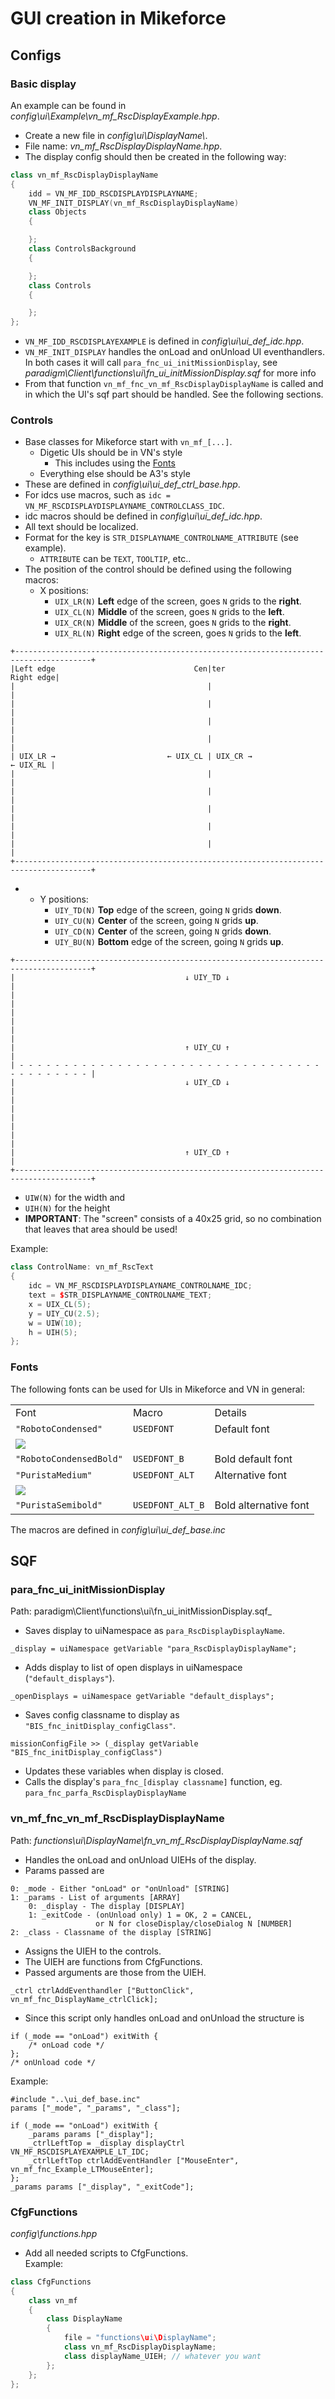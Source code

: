 # GUI creation in Mikeforce
## Configs
### Basic display
An example can be found in _config\ui\Example\vn_mf_RscDisplayExample.hpp_.
- Create a new file in _config\ui\DisplayName\\_.
- File name: _vn_mf_RscDisplayDisplayName.hpp_.
- The display config should then be created in the following way:
```cpp
class vn_mf_RscDisplayDisplayName
{
    idd = VN_MF_IDD_RSCDISPLAYDISPLAYNAME;
    VN_MF_INIT_DISPLAY(vn_mf_RscDisplayDisplayName)
    class Objects
    {

    };
    class ControlsBackground
    {

    };
    class Controls
    {

    };
};
```
- `VN_MF_IDD_RSCDISPLAYEXAMPLE` is defined in _config\ui\ui_def_idc.hpp_.
- `VN_MF_INIT_DISPLAY` handles the onLoad and onUnload UI eventhandlers. In both cases it will call `para_fnc_ui_initMissionDisplay`, see _paradigm\Client\functions\ui\fn_ui_initMissionDisplay.sqf_ for more info
- From that function `vn_mf_fnc_vn_mf_RscDisplayDisplayName` is called and in which the UI's sqf part should be handled. See the following sections.

### Controls
- Base classes for Mikeforce start with `vn_mf_[...]`.
  - Digetic UIs should be in VN's style
    - This includes using the [Fonts](###Fonts)
  - Everything else should be A3's style
- These are defined in _config\ui\ui_def_ctrl_base.hpp_.
- For idcs use macros, such as `idc = VN_MF_RSCDISPLAYDISPLAYNAME_CONTROLCLASS_IDC`.
- idc macros should be defined in _config\ui\ui_def_idc.hpp_.
- All text should be localized.
- Format for the key is `STR_DISPLAYNAME_CONTROLNAME_ATTRIBUTE` (see example).
  - `ATTRIBUTE` can be `TEXT`, `TOOLTIP`, etc..
- The position of the control should be defined using the following macros:
  - X positions:
    - `UIX_LR(N)` **Left** edge of the screen, goes `N` grids to the **right**.
    - `UIX_CL(N)` **Middle** of the screen, goes `N` grids to the **left**.
    - `UIX_CR(N)` **Middle** of the screen, goes `N` grids to the **right**.
    - `UIX_RL(N)` **Right** edge of the screen, goes `N` grids to the **left**.
```
+---------------------------------------------------------------------------------------+
|Left edge                               Cen|ter                              Right edge|
|                                           |                                           |
|                                           |                                           |
|                                           |                                           |
|                                           |                                           |
| UIX_LR →                         ← UIX_CL | UIX_CR →                         ← UIX_RL |
|                                           |                                           |
|                                           |                                           |
|                                           |                                           |
|                                           |                                           |
|                                           |                                           |
+---------------------------------------------------------------------------------------+
```
-   - Y positions:
      - `UIY_TD(N)` **Top** edge of the screen, going `N` grids **down**.
      - `UIY_CU(N)` **Center** of the screen, going `N` grids **up**.
      - `UIY_CD(N)` **Center** of the screen, going `N` grids **down**.
      - `UIY_BU(N)` **Bottom** edge of the screen, going `N` grids **up**.
```
+---------------------------------------------------------------------------------------+
|                                      ↓ UIY_TD ↓                                       |
|                                                                                       |
|                                                                                       |
|                                                                                       |
|                                      ↑ UIY_CU ↑                                       |
| - - - - - - - - - - - - - - - - - - - - - - - - - - - - - - - - - - - - - - - - - - - |
|                                      ↓ UIY_CD ↓                                       |
|                                                                                       |
|                                                                                       |
|                                                                                       |
|                                      ↑ UIY_CD ↑                                       |
+---------------------------------------------------------------------------------------+
```
- `UIW(N)` for the width and
- `UIH(N)` for the height
- **IMPORTANT**: The "screen" consists of a 40x25 grid, so no combination that leaves that area should be used!

Example:
```cpp
class ControlName: vn_mf_RscText
{
    idc = VN_MF_RSCDISPLAYDISPLAYNAME_CONTROLNAME_IDC;
    text = $STR_DISPLAYNAME_CONTROLNAME_TEXT;
    x = UIX_CL(5);
    y = UIY_CU(2.5);
    w = UIW(10);
    h = UIH(5);
};
```

### Fonts
The following fonts can be used for UIs in Mikeforce and VN in general:

<table>
  <tr>
    <td>Font</td>
    <td>Macro</td>
    <td>Details</td>
  </tr>
  <tr>
    <td><code>"RobotoCondensed"</code></td>
    <td><code>USEDFONT</code></td>
    <td>Default font</td>
  </tr>
  <tr>
    <td colspan=3><img src="https://ctrlcctrlv.github.io/TT2020/docs/TT2020Base-Regular.png"></td>
  </tr>
  <tr>
    <td><code>"RobotoCondensedBold"</code></td>
    <td><code>USEDFONT_B</code></td>
    <td>Bold default font</td>
  </tr>
  <tr>
    <td><code>"PuristaMedium"</code></td>
    <td><code>USEDFONT_ALT</code></td>
    <td>Alternative font</td>
  </tr>
  <tr>
    <td colspan=3><img src="https://ctrlcctrlv.github.io/TT2020/docs/TT2020StyleE-Regular.png"></td>
  </tr>
  <tr>
    <td><code>"PuristaSemibold"</code></td>
    <td><code>USEDFONT_ALT_B</code></td>
    <td>Bold alternative font</td>
  </tr>
</table>

The macros are defined in _config\ui\ui_def_base.inc_

## SQF
### para_fnc_ui_initMissionDisplay
Path: paradigm\Client\functions\ui\fn_ui_initMissionDisplay.sqf_<br>
- Saves display to uiNamespace as `para_RscDisplayDisplayName`.
```sqf
_display = uiNamespace getVariable "para_RscDisplayDisplayName";
```
- Adds display to list of open displays in uiNamespace (`"default_displays"`).
```sqf
_openDisplays = uiNamespace getVariable "default_displays";
```
- Saves config classname to display as `"BIS_fnc_initDisplay_configClass"`.
```sqf
missionConfigFile >> (_display getVariable "BIS_fnc_initDisplay_configClass")
```
- Updates these variables when display is closed.
- Calls the display's `para_fnc_[display classname]` function, eg. `para_fnc_parfa_RscDisplayDisplayName`

### vn_mf_fnc_vn_mf_RscDisplayDisplayName
Path: _functions\ui\DisplayName\fn_vn_mf_RscDisplayDisplayName.sqf_
- Handles the onLoad and onUnload UIEHs of the display.
- Params passed are
```
0: _mode - Either "onLoad" or "onUnload" [STRING]
1: _params - List of arguments [ARRAY]
    0: _display - The display [DISPLAY]
    1: _exitCode - (onUnload only) 1 = OK, 2 = CANCEL, 
                   or N for closeDisplay/closeDialog N [NUMBER]
2: _class - Classname of the display [STRING]
```
- Assigns the UIEH to the controls.
- The UIEH are functions from CfgFunctions.
- Passed arguments are those from the UIEH.
```sqf
_ctrl ctrlAddEventhandler ["ButtonClick", vn_mf_fnc_DisplayName_ctrlClick];
```
- Since this script only handles onLoad and onUnload the structure is
```sqf
if (_mode == "onLoad") exitWith {
    /* onLoad code */
};
/* onUnload code */
```
Example:
```sqf
#include "..\ui_def_base.inc"
params ["_mode", "_params", "_class"];

if (_mode == "onLoad") exitWith {
    _params params ["_display"];
    _ctrlLeftTop = _display displayCtrl VN_MF_RSCDISPLAYEXAMPLE_LT_IDC;
    _ctrlLeftTop ctrlAddEventHandler ["MouseEnter", vn_mf_fnc_Example_LTMouseEnter];
};
_params params ["_display", "_exitCode"];
```

### CfgFunctions
_config\functions.hpp_
- Add all needed scripts to CfgFunctions.<br>
Example:
```cpp
class CfgFunctions
{
    class vn_mf
    {
        class DisplayName
        {
            file = "functions\ui\DisplayName";
            class vn_mf_RscDisplayDisplayName;
            class displayName_UIEH; // whatever you want
        };
    };
};
```